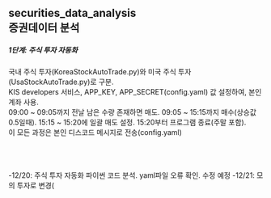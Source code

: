 ## securities_data_analysis<br>증권데이터 분석

<h5>1단계: 주식 투자 자동화</h5>
<h7>국내 주식 투자(KoreaStockAutoTrade.py)와 미국 주식 투자(UsaStockAutoTrade.py)로 구분.<br>
KIS developers 서비스, APP_KEY, APP_SECRET(config.yaml) 값 설정하여, 본인 계좌 사용.<br>
09:00 ~ 09:05까지 전날 남은 수량 존재하면 매도. 09:05 ~ 15:15까지 매수(상승값 0.5일때). 15:15 ~ 15:20에 일괄 매도 설정. 15:20부터 프로그램 종료(주말 포함).<br>
이 모든 과정은 본인 디스코드 메시지로 전송(config.yaml)<br>
</h7>
<br>
<br>
<br>


-12/20: 주식 투자 자동화 파이썬 코드 분석. yaml파일 오류 확인. 수정 예정
-12/21: 모의 투자로 변경(
